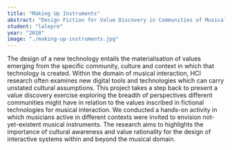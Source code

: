 ```yaml
---
title: "Making Up Instruments"
abstract: "Design Fiction for Value Discovery in Communities of Musical Practice"
student: "lalepre"
year: "2018"
image: "./making-up-instruments.jpg"
---
```

The design of a new technology entails the materialisation of values emerging from the specific community, culture and context in which that technology is created. Within the domain of musical interaction, HCI research often examines new digital tools and technologies which can carry unstated cultural assumptions. This project takes a step back to present a value discovery exercise exploring the breadth of perspectives different communities might have in relation to the values inscribed in fictional technologies for musical interaction. We conducted a hands-on activity in which musicians active in different contexts were invited to envision not-yet-existent musical instruments.
The research aims to highlights the importance of cultural awareness and value rationality for the design of interactive systems within and beyond the musical domain.